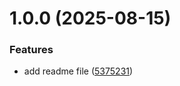 # 1.0.0 (2025-08-15)


### Features

* add readme file ([5375231](https://github.com/ihrahimi/Jenkins/commit/53752318eb00cd08ca028eb93f52216fcf4a2895))
